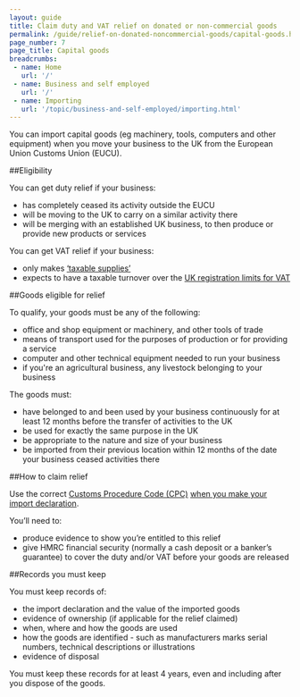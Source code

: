 ```yaml
---
layout: guide
title: Claim duty and VAT relief on donated or non-commercial goods
permalink: /guide/relief-on-donated-noncommercial-goods/capital-goods.html
page_number: 7
page_title: Capital goods
breadcrumbs:
 - name: Home
   url: '/'
 - name: Business and self employed
   url: '/'
 - name: Importing
   url: '/topic/business-and-self-employed/importing.html'   
---
```


You can import capital goods (eg machinery, tools, computers and other equipment) when you move your business to the UK from the European Union Customs Union (EUCU). 

##Eligibility

You can get duty relief if your business:

- has completely ceased its activity outside the EUCU
- will be moving to the UK to carry on a similar activity there
- will be merging with an established UK business, to then produce or provide new products or services

You can get VAT relief if your business:

- only makes [‘taxable supplies’](/vat-businesses/how-vat-works)
- expects to have a taxable turnover over the [UK registration limits for VAT](/vat-registration/overview)

##Goods eligible for relief

To qualify, your goods must be any of the following:

- office and shop equipment or machinery, and other tools of trade
- means of transport used for the purposes of production or for providing a service
- computer and other technical equipment needed to run your business
- if you're an agricultural business, any livestock belonging to your business

The goods must:

- have belonged to and been used by your business continuously for at least 12 months before the transfer of activities to the UK
- be used for exactly the same purpose in the UK
- be appropriate to the nature and size of your business
- be imported from their previous location within 12 months of the date your business ceased activities there

##How to claim relief

Use the correct [Customs Procedure Code (CPC)](/start/trade-tariff.html) [when you make your import declaration](/guide/import-goods-outside-eu/overview.html).

You’ll need to:

- produce evidence to show you’re entitled to this relief
- give HMRC financial security (normally a cash deposit or a banker’s guarantee) to cover the duty and/or VAT before your goods are released

##Records you must keep

You must keep records of:

- the import declaration and the value of the imported goods
- evidence of ownership (if applicable for the relief claimed)
- when, where and how the goods are used
- how the goods are identified - such as manufacturers marks serial numbers, technical descriptions or illustrations
- evidence of disposal

You must keep these records for at least 4 years, even and including after you dispose of the goods.
